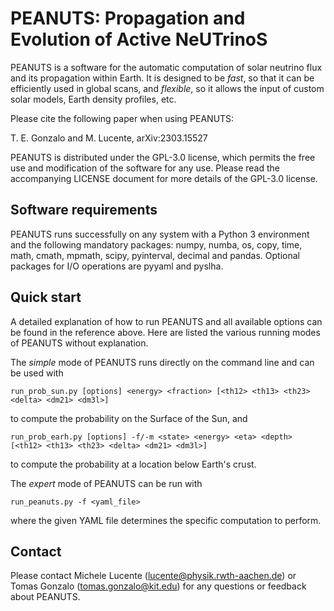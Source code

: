 PEANUTS: Propagation and Evolution of Active NeUTrinoS
========

PEANUTS is a software for the automatic computation of solar neutrino flux and its propagation within Earth. It is designed to be *fast*, so that it can be efficiently used in global scans, and *flexible*, so it allows the input of custom solar models, Earth density profiles, etc.

Please cite the following paper when using PEANUTS:

T. E. Gonzalo and M. Lucente, arXiv:2303.15527

PEANUTS is distributed under the GPL-3.0 license, which permits the free use and modification of the software for any use. Please read the accompanying LICENSE document for more details of the GPL-3.0 license.

Software requirements
---------------------

PEANUTS runs successfully on any system with a Python 3 environment and the following mandatory packages: numpy, numba, os, copy, time, math, cmath, mpmath, scipy, pyinterval, decimal and pandas. Optional packages for I/O operations are pyyaml and pyslha.

Quick start
-----------

A detailed explanation of how to run PEANUTS and all available options can be found in the reference above. Here are listed the various running modes of PEANUTS without explanation.

The *simple* mode of PEANUTS runs directly on the command line and can be used with

```
run_prob_sun.py [options] <energy> <fraction> [<th12> <th13> <th23> <delta> <dm21> <dm3l>]
```

to compute the probability on the Surface of the Sun, and

```
run_prob_earh.py [options] -f/-m <state> <energy> <eta> <depth> [<th12> <th13> <th23> <delta> <dm21> <dm3l>]
```

to compute the probability at a location below Earth's crust.

The *expert* mode of PEANUTS can be run with

```
run_peanuts.py -f <yaml_file>
```

where the given YAML file determines the specific computation to perform.

Contact
-------

Please contact Michele Lucente (lucente@physik.rwth-aachen.de) or Tomas Gonzalo (tomas.gonzalo@kit.edu) for any questions or feedback about PEANUTS.
